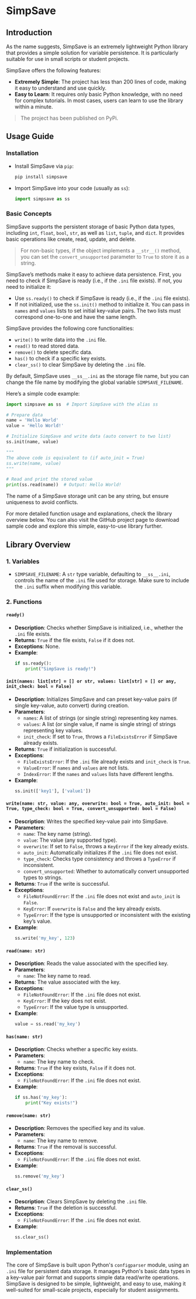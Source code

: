# SimpSave

## Introduction  
As the name suggests, SimpSave is an extremely lightweight Python library that provides a simple solution for variable persistence. It is particularly suitable for use in small scripts or student projects.

SimpSave offers the following features:  
- **Extremely Simple**: The project has less than 200 lines of code, making it easy to understand and use quickly.
- **Easy to Learn**: It requires only basic Python knowledge, with no need for complex tutorials. In most cases, users can learn to use the library within a minute.

> The project has been published on PyPi.

## Usage Guide  

### Installation  
- Install SimpSave via `pip`:  
  ```bash
  pip install simpsave
  ```

- Import SimpSave into your code (usually as `ss`):  
  ```python
  import simpsave as ss
  ```

### Basic Concepts  
SimpSave supports the persistent storage of basic Python data types, including `int`, `float`, `bool`, `str`, as well as `list`, `tuple`, and `dict`. It provides basic operations like create, read, update, and delete.  
> For non-basic types, if the object implements a `__str__()` method, you can set the `convert_unsupported` parameter to `True` to store it as a string.

SimpSave’s methods make it easy to achieve data persistence. First, you need to check if SimpSave is ready (i.e., if the `.ini` file exists). If not, you need to initialize it:  
- Use `ss.ready()` to check if SimpSave is ready (i.e., if the `.ini` file exists).
- If not initialized, use the `ss.init()` method to initialize it. You can pass in `names` and `values` lists to set initial key-value pairs. The two lists must correspond one-to-one and have the same length.

SimpSave provides the following core functionalities:  
- `write()` to write data into the `.ini` file.
- `read()` to read stored data.
- `remove()` to delete specific data.
- `has()` to check if a specific key exists.
- `clear_ss()` to clear SimpSave by deleting the `.ini` file.

By default, SimpSave uses `__ss__.ini` as the storage file name, but you can change the file name by modifying the global variable `SIMPSAVE_FILENAME`.

Here’s a simple code example:  
```python
import simpsave as ss  # Import SimpSave with the alias ss

# Prepare data
name = 'Hello World'
value = 'Hello World!'

# Initialize SimpSave and write data (auto convert to two list)
ss.init(name, value)

"""
The above code is equivalent to (if auto_init = True)
ss.write(name, value)
"""

# Read and print the stored value
print(ss.read(name))  # Output: Hello World!
```

The name of a SimpSave storage unit can be any string, but ensure uniqueness to avoid conflicts.

For more detailed function usage and explanations, check the library overview below. You can also visit the GitHub project page to download sample code and explore this simple, easy-to-use library further.

## Library Overview  

### 1. Variables  
- `SIMPSAVE_FILENAME`: A `str` type variable, defaulting to `__ss__.ini`, controls the name of the `.ini` file used for storage. Make sure to include the `.ini` suffix when modifying this variable.

### 2. Functions  

#### `ready()`  
- **Description**: Checks whether SimpSave is initialized, i.e., whether the `.ini` file exists.  
- **Returns**: `True` if the file exists, `False` if it does not.  
- **Exceptions**: None.  
- **Example**:  
  ```python
  if ss.ready():
      print("SimpSave is ready!")
  ```

#### `init(names: list[str] = [] or str, values: list[str] = [] or any, init_check: bool = False)`  
- **Description**: Initializes SimpSave and can preset key-value pairs (if single key-value, auto convert) during creation.  
- **Parameters**:  
  - `names`: A list of strings (or single string) representing key names.  
  - `values`: A list (or single value, if name is single string) of strings representing key values.  
  - `init_check`: If set to `True`, throws a `FileExistsError` if SimpSave already exists.  
- **Returns**: `True` if initialization is successful.  
- **Exceptions**:  
  - `FileExistsError`: If the `.ini` file already exists and `init_check` is `True`.  
  - `ValueError`: If `names` and `values` are not lists.  
  - `IndexError`: If the `names` and `values` lists have different lengths.  
- **Example**:  
  ```python
  ss.init(['key1'], ['value1'])
  ```

#### `write(name: str, value: any, overwrite: bool = True, auto_init: bool = True, type_check: bool = True, convert_unsupported: bool = False)`  
- **Description**: Writes the specified key-value pair into SimpSave.  
- **Parameters**:  
  - `name`: The key name (string).  
  - `value`: The value (any supported type).  
  - `overwrite`: If set to `False`, throws a `KeyError` if the key already exists.  
  - `auto_init`: Automatically initializes if the `.ini` file does not exist.  
  - `type_check`: Checks type consistency and throws a `TypeError` if inconsistent.  
  - `convert_unsupported`: Whether to automatically convert unsupported types to strings.  
- **Returns**: `True` if the write is successful.  
- **Exceptions**:  
  - `FileNotFoundError`: If the `.ini` file does not exist and `auto_init` is `False`.  
  - `KeyError`: If `overwrite` is `False` and the key already exists.  
  - `TypeError`: If the type is unsupported or inconsistent with the existing key’s value.  
- **Example**:  
  ```python
  ss.write('my_key', 123)
  ```

#### `read(name: str)`  
- **Description**: Reads the value associated with the specified key.  
- **Parameters**:  
  - `name`: The key name to read.  
- **Returns**: The value associated with the key.  
- **Exceptions**:  
  - `FileNotFoundError`: If the `.ini` file does not exist.  
  - `KeyError`: If the key does not exist.  
  - `TypeError`: If the value type is unsupported.  
- **Example**:  
  ```python
  value = ss.read('my_key')
  ```

#### `has(name: str)`  
- **Description**: Checks whether a specific key exists.  
- **Parameters**:  
  - `name`: The key name to check.  
- **Returns**: `True` if the key exists, `False` if it does not.  
- **Exceptions**:  
  - `FileNotFoundError`: If the `.ini` file does not exist.  
- **Example**:  
  ```python
  if ss.has('my_key'):
      print("Key exists!")
  ```

#### `remove(name: str)`  
- **Description**: Removes the specified key and its value.  
- **Parameters**:  
  - `name`: The key name to remove.  
- **Returns**: `True` if the removal is successful.  
- **Exceptions**:  
  - `FileNotFoundError`: If the `.ini` file does not exist.  
- **Example**:  
  ```python
  ss.remove('my_key')
  ```

#### `clear_ss()`  
- **Description**: Clears SimpSave by deleting the `.ini` file.  
- **Returns**: `True` if the deletion is successful.  
- **Exceptions**:  
  - `FileNotFoundError`: If the `.ini` file does not exist.  
- **Example**:  
  ```python
  ss.clear_ss()
  ```  
### Implementation

The core of SimpSave is built upon Python's `configparser` module, using an `.ini` file for persistent data storage. It manages Python's basic data types in a key-value pair format and supports simple data read/write operations.  
SimpSave is designed to be simple, lightweight, and easy to use, making it well-suited for small-scale projects, especially for student assignments.